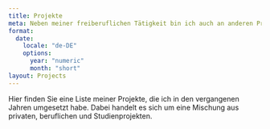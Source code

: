 ```yaml
---
title: Projekte
meta: Neben meiner freiberuflichen Tätigkeit bin ich auch an anderen Projekten beteiligt. Eine Übersicht aller meiner Projekte finden Sie hier.
format:
  date:
    locale: "de-DE"
    options:
      year: "numeric"
      month: "short"
layout: Projects
---
```


Hier finden Sie eine Liste meiner Projekte, die ich in den vergangenen Jahren umgesetzt habe. Dabei handelt es sich um eine Mischung aus privaten, beruflichen und Studienprojekten.
